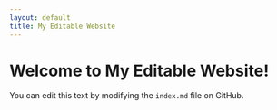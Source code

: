 ```yaml
---
layout: default
title: My Editable Website
---
```

# Welcome to My Editable Website!

You can edit this text by modifying the `index.md` file on GitHub.
